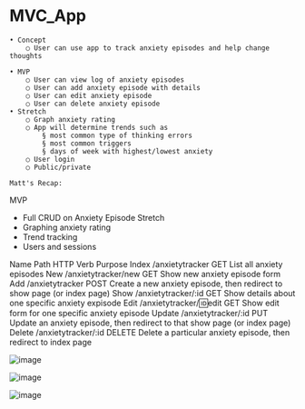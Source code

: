 # MVC_App

	• Concept
		○ User can use app to track anxiety episodes and help change thoughts
		
	• MVP
		○ User can view log of anxiety episodes
		○ User can add anxiety episode with details
		○ User can edit anxiety episode
		○ User can delete anxiety episode
	• Stretch
		○ Graph anxiety rating
		○ App will determine trends such as 
			§ most common type of thinking errors
			§ most common triggers
			§ days of week with highest/lowest anxiety
		○ User login
		○ Public/private
    
    Matt's Recap:
MVP
- Full CRUD on Anxiety Episode
Stretch
- Graphing anxiety rating
- Trend tracking
- Users and sessions

Name	Path	HTTP Verb	Purpose
Index	/anxietytracker	GET	List all anxiety episodes
New	/anxietytracker/new	GET	Show new anxiety episode form
Add	/anxietytracker	POST	Create a new anxiety episode, then redirect to show page (or index page)
Show	/anxietytracker/:id	GET	Show details about one specific anxiety expisode
Edit	/anxietytracker/:id:edit	GET	Show edit form for one specific anxiety episode
Update	/anxietytracker/:id	PUT	Update an anxiety episode, then redirect to that show page (or index page)
Delete	/anxietytracker/:id	DELETE	Delete a particular anxiety episode, then redirect to index page

![image](https://user-images.githubusercontent.com/37551471/112231731-46791e80-8c05-11eb-9729-764345544d27.png)


![image](https://user-images.githubusercontent.com/37551471/112231703-36f9d580-8c05-11eb-9d5b-f1b77921c344.png)

    
![image](https://user-images.githubusercontent.com/37551471/112231596-0023bf80-8c05-11eb-9231-2f3e8f440493.png)





